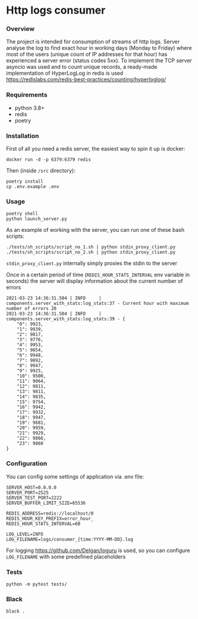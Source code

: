 # Http logs consumer

### Overview
The project is intended for consumption of streams of http logs. 
Server analyse the log to find exact hour in working days (Monday to Friday) where most of the users (unique count of IP addresses for that hour) has experienced a server error (status codes 5xx).
To implement the TCP server asyncio was used and to count unique records, a ready-made implementation of HyperLogLog in redis is used https://redislabs.com/redis-best-practices/counting/hyperloglog/


### Requirements
* python 3.8+
* redis
* poetry

### Installation
First of all you need a redis server, the easiest way to spin it up is docker:
```
docker run -d -p 6379:6379 redis
```

Then (inside `/src` directory):
```
poetry install
cp .env.example .env
```

### Usage
```
poetry shell
python launch_server.py
```
As an example of working with the server, you can run one of these bash scripts:
```
./tests/sh_scripts/script_no_1.sh | python stdin_proxy_client.py
./tests/sh_scripts/script_no_2.sh | python stdin_proxy_client.py
```
`stdin_proxy_client.py` internally simply proxies the stdin to the server

Once in a certain period of time (`REDIS_HOUR_STATS_INTERVAL` env variable in seconds) the server will display information about the current number of errors
```
2021-03-23 14:36:31.504 | INFO     | components.server_with_stats:log_stats:37 - Current hour with maximum number of errors 20
2021-03-23 14:36:31.504 | INFO     | components.server_with_stats:log_stats:39 - {
    "0": 9923,
    "1": 9939,
    "2": 9817,
    "3": 9776,
    "4": 9953,
    "5": 9854,
    "6": 9948,
    "7": 9892,
    "8": 9947,
    "9": 9925,
    "10": 9500,
    "11": 9064,
    "12": 9811,
    "13": 9811,
    "14": 9835,
    "15": 9754,
    "16": 9942,
    "17": 9932,
    "18": 9947,
    "19": 9881,
    "20": 9959,
    "21": 9929,
    "22": 9866,
    "23": 9860
}

```
### Configuration
You can config some settings of application via .env file:
```
SERVER_HOST=0.0.0.0
SERVER_PORT=2525
SERVER_TEST_PORT=2222
SERVER_BUFFER_LIMIT_SIZE=65536

REDIS_ADDRESS=redis://localhost/0
REDIS_HOUR_KEY_PREFIX=error_hour_
REDIS_HOUR_STATS_INTERVAL=60

LOG_LEVEL=INFO
LOG_FILENAME=logs/consumer_{time:YYYY-MM-DD}.log
```
For logging https://github.com/Delgan/loguru is used, so you can configure `LOG_FILENAME` with some predefined placeholders

### Tests
```
python -m pytest tests/
```

### Black
```
black .
```
